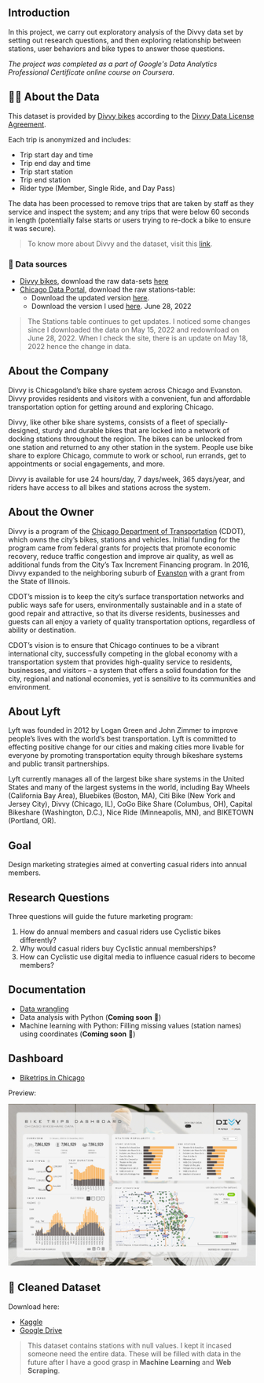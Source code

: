 ## Introduction
In this project, we carry out exploratory analysis of the Divvy data set by setting out research questions, and then exploring relationship between stations, user behaviors and bike types to answer those questions.

*The project was completed as a part of Google's Data Analytics Professional Certificate online course on Coursera.*

## 🚴‍♀️ About the Data
This dataset is provided by [Divvy bikes](https://divvybikes.com) according to the [Divvy Data License Agreement](https://ride.divvybikes.com/data-license-agreement).

Each trip is anonymized and includes:
- Trip start day and time
- Trip end day and time
- Trip start station
- Trip end station
- Rider type (Member, Single Ride, and Day Pass)

The data has been processed to remove trips that are taken by staff as they service and inspect the system; and any trips that were below 60 seconds in length (potentially false starts or users trying to re-dock a bike to ensure it was secure).

> To know more about Divvy and the dataset, visit this [link](https://ride.divvybikes.com/system-data).

### 🔗 Data sources
- [Divvy bikes](https://divvybikes.com), download the raw data-sets [here](https://divvy-tripdata.s3.amazonaws.com/index.html)
- [Chicago Data Portal](https://data.cityofchicago.org/), download the raw stations-table:
  - Download the updated version [here](https://data.cityofchicago.org/Transportation/Divvy-Bicycle-Stations/bbyy-e7gq).
  - Download the version I used [here](https://github.com/ca-ros/DataSciencePortfolio/blob/master/Bike-trips-in-Chicago/resources/csv-files/stations_raw/Divvy_Bicycle_Stations.csv). June 28, 2022

> The Stations table continues to get updates. I noticed some changes since I downloaded the data on May 15, 2022 and redownload on June 28, 2022. When I check the site, there is an update on May 18, 2022 hence the change in data.

## About the Company
Divvy is Chicagoland’s bike share system across Chicago and Evanston. Divvy provides residents and visitors with a convenient, fun and affordable transportation option for getting around and exploring Chicago.

Divvy, like other bike share systems, consists of a fleet of specially-designed, sturdy and durable bikes that are locked into a network of docking stations throughout the region. The bikes can be unlocked from one station and returned to any other station in the system. People use bike share to explore Chicago, commute to work or school, run errands, get to appointments or social engagements, and more.

Divvy is available for use 24 hours/day, 7 days/week, 365 days/year, and riders have access to all bikes and stations across the system.

## About the Owner
Divvy is a program of the [Chicago Department of Transportation](https://www.chicago.gov/city/en/depts/cdot.html) (CDOT), which owns the city’s bikes, stations and vehicles. Initial funding for the program came from federal grants for projects that promote economic recovery, reduce traffic congestion and improve air quality, as well as additional funds from the City’s Tax Increment Financing program. In 2016, Divvy expanded to the neighboring suburb of [Evanston](https://ride.divvybikes.com/explore-chicago/expansion/evanston) with a grant from the State of Illinois.

CDOT’s mission is to keep the city’s surface transportation networks and public ways safe for users, environmentally sustainable and in a state of good repair and attractive, so that its diverse residents, businesses and guests can all enjoy a variety of quality transportation options, regardless of ability or destination.

CDOT’s vision is to ensure that Chicago continues to be a vibrant international city, successfully competing in the global economy with a transportation system that provides high-quality service to residents, businesses, and visitors – a system that offers a solid foundation for the city, regional and national economies, yet is sensitive to its communities and environment.

## About Lyft
Lyft was founded in 2012 by Logan Green and John Zimmer to improve people’s lives with the world’s best transportation. Lyft is committed to effecting positive change for our cities and making cities more livable for everyone by promoting transportation equity through bikeshare systems and public transit partnerships.

Lyft currently manages all of the largest bike share systems in the United States and many of the largest systems in the world, including Bay Wheels (California Bay Area), Bluebikes (Boston, MA), Citi Bike (New York and Jersey City), Divvy (Chicago, IL), CoGo Bike Share (Columbus, OH), Capital Bikeshare (Washington, D.C.), Nice Ride (Minneapolis, MN), and BIKETOWN (Portland, OR).

## Goal
Design marketing strategies aimed at converting casual riders into annual members.

## Research Questions
Three questions will guide the future marketing program:

1. How do annual members and casual riders use Cyclistic bikes differently?
2. Why would casual riders buy Cyclistic annual memberships?
3. How can Cyclistic use digital media to influence casual riders to become members?


## Documentation

- [Data wrangling](https://github.com/ca-ros/DataSciencePortfolio/blob/master/Bike-trips-in-Chicago/docs/data_wrangling.md)
- Data analysis with Python (**Coming soon** 🚧)
- Machine learning with Python: Filling missing values (station names) using coordinates (**Coming soon** 🚧)

## Dashboard
- [Biketrips in Chicago](https://public.tableau.com/app/profile/chris.arthur.rosaroso/viz/BiketripsinChicago/viz)

Preview:

![](https://github.com/ca-ros/DataSciencePortfolio/blob/master/Bike-trips-in-Chicago/resources/img/data-viz-v2.png)


## 🧹 Cleaned Dataset
Download here:
- [Kaggle](www.kaggle.com/dataset/e116a4d4f9c1900cf2b5b0b6a9270e20a378a4a18d209f5277253e8afbf2ef7d)
- [Google Drive](https://drive.google.com/file/d/1xhHuh9WXHtIBLPV6OO-a62th6Ev27jmM/view?usp=sharing)

> This dataset contains stations with null values. I kept it incased someone need the entire data. These will be filled with data in the future after I have a good grasp in **Machine Learning** and **Web Scraping**.  